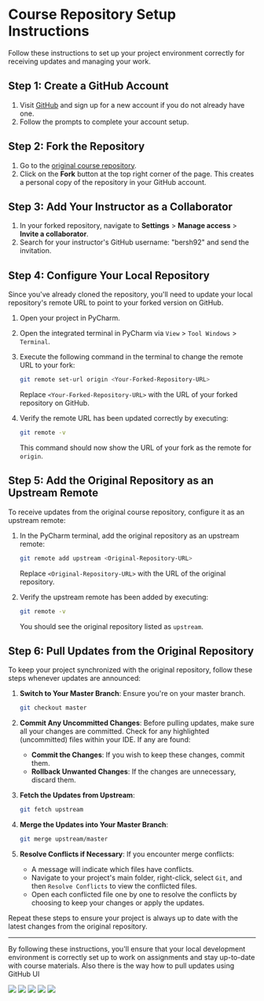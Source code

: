 # Course Repository Setup Instructions

Follow these instructions to set up your project environment correctly for receiving updates and managing your work.

## Step 1: Create a GitHub Account

1. Visit [GitHub](https://github.com/) and sign up for a new account if you do not already have one.
2. Follow the prompts to complete your account setup.

## Step 2: Fork the Repository

1. Go to the [original course repository](https://github.com/bersh92/orangeHrm).
2. Click on the **Fork** button at the top right corner of the page. This creates a personal copy of the repository in your GitHub account.

## Step 3: Add Your Instructor as a Collaborator

1. In your forked repository, navigate to **Settings** > **Manage access** > **Invite a collaborator**.
2. Search for your instructor's GitHub username: "bersh92" and send the invitation.

## Step 4: Configure Your Local Repository

Since you've already cloned the repository, you'll need to update your local repository's remote URL to point to your forked version on GitHub.

1. Open your project in PyCharm.
2. Open the integrated terminal in PyCharm via `View` > `Tool Windows` > `Terminal`.
3. Execute the following command in the terminal to change the remote URL to your fork:

    ```bash
    git remote set-url origin <Your-Forked-Repository-URL>
    ```

    Replace `<Your-Forked-Repository-URL>` with the URL of your forked repository on GitHub.

4. Verify the remote URL has been updated correctly by executing:

    ```bash
    git remote -v
    ```

    This command should now show the URL of your fork as the remote for `origin`.

## Step 5: Add the Original Repository as an Upstream Remote

To receive updates from the original course repository, configure it as an upstream remote:

1. In the PyCharm terminal, add the original repository as an upstream remote:

    ```bash
    git remote add upstream <Original-Repository-URL>
    ```

    Replace `<Original-Repository-URL>` with the URL of the original repository.

2. Verify the upstream remote has been added by executing:

    ```bash
    git remote -v
    ```

    You should see the original repository listed as `upstream`.

## Step 6: Pull Updates from the Original Repository

To keep your project synchronized with the original repository, follow these steps whenever updates are announced:

1. **Switch to Your Master Branch**: Ensure you're on your master branch.
    ```bash
    git checkout master
    ```

2. **Commit Any Uncommitted Changes**: Before pulling updates, make sure all your changes are committed. Check for any highlighted (uncommitted) files within your IDE. If any are found:
   - **Commit the Changes**: If you wish to keep these changes, commit them.
   - **Rollback Unwanted Changes**: If the changes are unnecessary, discard them.

3. **Fetch the Updates from Upstream**:
    ```bash
    git fetch upstream
    ```

4. **Merge the Updates into Your Master Branch**:
    ```bash
    git merge upstream/master
    ```

5. **Resolve Conflicts if Necessary**: If you encounter merge conflicts:
   - A message will indicate which files have conflicts. 
   - Navigate to your project's main folder, right-click, select `Git`, and then `Resolve Conflicts` to view the conflicted files.
   - Open each conflicted file one by one to resolve the conflicts by choosing to keep your changes or apply the updates.

Repeat these steps to ensure your project is always up to date with the latest changes from the original repository.


---

By following these instructions, you'll ensure that your local development environment is correctly set up to work on assignments and stay up-to-date with course materials.
Also there is the way how to pull updates using GitHub UI

![](images/1.png)
![](images/2.png)
![](images/3.png)
![](images/4.png)
![](images/5.png)
